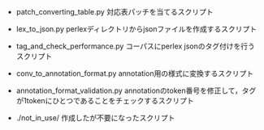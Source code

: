 * patch_converting_table.py 対応表パッチを当てるスクリプト  

* lex_to_json.py perlexディレクトリからjsonファイルを作成するスクリプト  

* tag_and_check_performance.py コーパスにperlex jsonのタグ付けを行うスクリプト 

* conv_to_annotation_format.py annotation用の様式に変換するスクリプト  

* annotation_format_validation.py annotationのtoken番号を修正して，タグが1tokenにひとつであることをチェックするスクリプト  

* ./not_in_use/ 作成したが不要になったスクリプト

